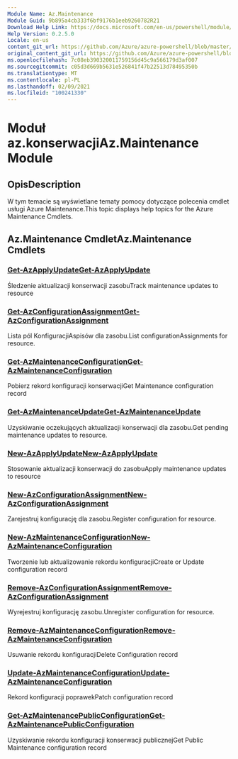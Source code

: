 ```yaml
---
Module Name: Az.Maintenance
Module Guid: 9b895a4cb333f6bf9176b1eeb9260782R21
Download Help Link: https://docs.microsoft.com/en-us/powershell/module/az.maintenance
Help Version: 0.2.5.0
Locale: en-us
content_git_url: https://github.com/Azure/azure-powershell/blob/master/src/Maintenance/Maintenance/help/Az.Maintenance.md
original_content_git_url: https://github.com/Azure/azure-powershell/blob/master/src/Maintenance/Maintenance/help/Az.Maintenance.md
ms.openlocfilehash: 7c08eb390320011759156d45c9a566179d3af007
ms.sourcegitcommit: c05d3d669b5631e526841f47b22513d78495350b
ms.translationtype: MT
ms.contentlocale: pl-PL
ms.lasthandoff: 02/09/2021
ms.locfileid: "100241330"
---
```

# <span data-ttu-id="580ef-101">Moduł az.konserwacji</span><span class="sxs-lookup"><span data-stu-id="580ef-101">Az.Maintenance Module</span></span>
## <span data-ttu-id="580ef-102">Opis</span><span class="sxs-lookup"><span data-stu-id="580ef-102">Description</span></span>
<span data-ttu-id="580ef-103">W tym temacie są wyświetlane tematy pomocy dotyczące polecenia cmdlet usługi Azure Maintenance.</span><span class="sxs-lookup"><span data-stu-id="580ef-103">This topic displays help topics for the Azure Maintenance Cmdlets.</span></span>

## <span data-ttu-id="580ef-104">Az.Maintenance Cmdlet</span><span class="sxs-lookup"><span data-stu-id="580ef-104">Az.Maintenance Cmdlets</span></span>
### [<span data-ttu-id="580ef-105">Get-AzApplyUpdate</span><span class="sxs-lookup"><span data-stu-id="580ef-105">Get-AzApplyUpdate</span></span>](Get-AzApplyUpdate.md)
<span data-ttu-id="580ef-106">Śledzenie aktualizacji konserwacji zasobu</span><span class="sxs-lookup"><span data-stu-id="580ef-106">Track maintenance updates to resource</span></span>

### [<span data-ttu-id="580ef-107">Get-AzConfigurationAssignment</span><span class="sxs-lookup"><span data-stu-id="580ef-107">Get-AzConfigurationAssignment</span></span>](Get-AzConfigurationAssignment.md)
<span data-ttu-id="580ef-108">Lista pól KonfiguracjiAspisów dla zasobu.</span><span class="sxs-lookup"><span data-stu-id="580ef-108">List configurationAssignments for resource.</span></span>

### [<span data-ttu-id="580ef-109">Get-AzMaintenanceConfiguration</span><span class="sxs-lookup"><span data-stu-id="580ef-109">Get-AzMaintenanceConfiguration</span></span>](Get-AzMaintenanceConfiguration.md)
<span data-ttu-id="580ef-110">Pobierz rekord konfiguracji konserwacji</span><span class="sxs-lookup"><span data-stu-id="580ef-110">Get Maintenance configuration record</span></span>

### [<span data-ttu-id="580ef-111">Get-AzMaintenanceUpdate</span><span class="sxs-lookup"><span data-stu-id="580ef-111">Get-AzMaintenanceUpdate</span></span>](Get-AzMaintenanceUpdate.md)
<span data-ttu-id="580ef-112">Uzyskiwanie oczekujących aktualizacji konserwacji dla zasobu.</span><span class="sxs-lookup"><span data-stu-id="580ef-112">Get pending maintenance updates to resource.</span></span>

### [<span data-ttu-id="580ef-113">New-AzApplyUpdate</span><span class="sxs-lookup"><span data-stu-id="580ef-113">New-AzApplyUpdate</span></span>](New-AzApplyUpdate.md)
<span data-ttu-id="580ef-114">Stosowanie aktualizacji konserwacji do zasobu</span><span class="sxs-lookup"><span data-stu-id="580ef-114">Apply maintenance updates to resource</span></span>

### [<span data-ttu-id="580ef-115">New-AzConfigurationAssignment</span><span class="sxs-lookup"><span data-stu-id="580ef-115">New-AzConfigurationAssignment</span></span>](New-AzConfigurationAssignment.md)
<span data-ttu-id="580ef-116">Zarejestruj konfigurację dla zasobu.</span><span class="sxs-lookup"><span data-stu-id="580ef-116">Register configuration for resource.</span></span>

### [<span data-ttu-id="580ef-117">New-AzMaintenanceConfiguration</span><span class="sxs-lookup"><span data-stu-id="580ef-117">New-AzMaintenanceConfiguration</span></span>](New-AzMaintenanceConfiguration.md)
<span data-ttu-id="580ef-118">Tworzenie lub aktualizowanie rekordu konfiguracji</span><span class="sxs-lookup"><span data-stu-id="580ef-118">Create or Update configuration record</span></span>

### [<span data-ttu-id="580ef-119">Remove-AzConfigurationAssignment</span><span class="sxs-lookup"><span data-stu-id="580ef-119">Remove-AzConfigurationAssignment</span></span>](Remove-AzConfigurationAssignment.md)
<span data-ttu-id="580ef-120">Wyrejestruj konfigurację zasobu.</span><span class="sxs-lookup"><span data-stu-id="580ef-120">Unregister configuration for resource.</span></span>

### [<span data-ttu-id="580ef-121">Remove-AzMaintenanceConfiguration</span><span class="sxs-lookup"><span data-stu-id="580ef-121">Remove-AzMaintenanceConfiguration</span></span>](Remove-AzMaintenanceConfiguration.md)
<span data-ttu-id="580ef-122">Usuwanie rekordu konfiguracji</span><span class="sxs-lookup"><span data-stu-id="580ef-122">Delete Configuration record</span></span>

### [<span data-ttu-id="580ef-123">Update-AzMaintenanceConfiguration</span><span class="sxs-lookup"><span data-stu-id="580ef-123">Update-AzMaintenanceConfiguration</span></span>](Update-AzMaintenanceConfiguration.md)
<span data-ttu-id="580ef-124">Rekord konfiguracji poprawek</span><span class="sxs-lookup"><span data-stu-id="580ef-124">Patch configuration record</span></span>

### [<span data-ttu-id="580ef-125">Get-AzMaintenancePublicConfiguration</span><span class="sxs-lookup"><span data-stu-id="580ef-125">Get-AzMaintenancePublicConfiguration</span></span>](Get-AzMaintenancePublicConfiguration.md)
<span data-ttu-id="580ef-126">Uzyskiwanie rekordu konfiguracji konserwacji publicznej</span><span class="sxs-lookup"><span data-stu-id="580ef-126">Get Public Maintenance configuration record</span></span>

